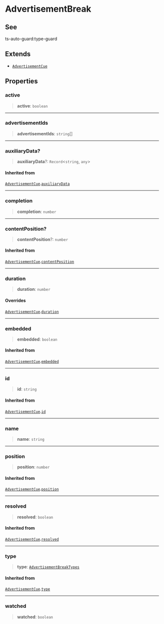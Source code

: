 # AdvertisementBreak

## See

ts-auto-guard:type-guard

## Extends

- [`AdvertisementCue`](reference/interfaces/AdvertisementCue.md)

## Properties

### active

> **active**: `boolean`

***

### advertisementIds

> **advertisementIds**: `string`[]

***

### auxiliaryData?

> **auxiliaryData**?: `Record`<`string`, `any`>

#### Inherited from

[`AdvertisementCue`](reference/interfaces/AdvertisementCue.md).[`auxiliaryData`](AdvertisementCue.md#auxiliarydata)

***

### completion

> **completion**: `number`

***

### contentPosition?

> **contentPosition**?: `number`

#### Inherited from

[`AdvertisementCue`](reference/interfaces/AdvertisementCue.md).[`contentPosition`](AdvertisementCue.md#contentposition)

***

### duration

> **duration**: `number`

#### Overrides

[`AdvertisementCue`](reference/interfaces/AdvertisementCue.md).[`duration`](AdvertisementCue.md#duration)

***

### embedded

> **embedded**: `boolean`

#### Inherited from

[`AdvertisementCue`](reference/interfaces/AdvertisementCue.md).[`embedded`](AdvertisementCue.md#embedded)

***

### id

> **id**: `string`

#### Inherited from

[`AdvertisementCue`](reference/interfaces/AdvertisementCue.md).[`id`](AdvertisementCue.md#id)

***

### name

> **name**: `string`

***

### position

> **position**: `number`

#### Inherited from

[`AdvertisementCue`](reference/interfaces/AdvertisementCue.md).[`position`](AdvertisementCue.md#position)

***

### resolved

> **resolved**: `boolean`

#### Inherited from

[`AdvertisementCue`](reference/interfaces/AdvertisementCue.md).[`resolved`](AdvertisementCue.md#resolved)

***

### type

> **type**: [`AdvertisementBreakTypes`](reference/enumerations/AdvertisementBreakTypes.md)

#### Inherited from

[`AdvertisementCue`](reference/interfaces/AdvertisementCue.md).[`type`](AdvertisementCue.md#type)

***

### watched

> **watched**: `boolean`
